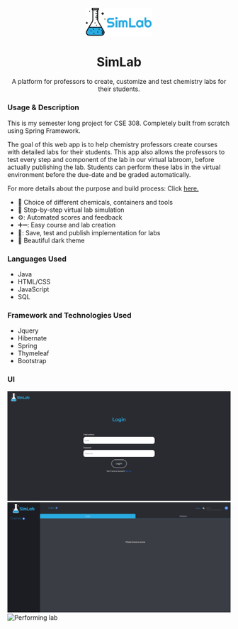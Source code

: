 <p align="center"><img width="150" src="https://github.com/vrockcm/SimLab/blob/master/src/main/resources/static/images/SimLabBlack.png"></a></p>

<h1 align="center">SimLab</h1>

<p align="center">A platform for professors to create, customize and test chemistry labs for their students.</p>

### Usage & Description
This is my semester long project for CSE 308. Completely built from scratch using Spring Framework.

The goal of this web app is to help chemistry professors create courses with detailed labs for their students. This app also allows the professors to test every step and component of the lab in our virtual labroom, before actually publishing the lab. Students can perform these labs in the virtual environment before the due-date and be graded automatically.

For more details about the purpose and build process: Click [here.](https://drive.google.com/open?id=1EzG9ZedMtote2s5ey0R2DyL420DJsRse) 

* :wrench: Choice of different chemicals, containers and tools
* :microscope: Step-by-step virtual lab simulation
* ⚙️: Automated scores and feedback
* ➕➖: Easy course and lab creation
* 💾: Save, test and publish implementation for labs
* :milky_way: Beautiful dark theme

### Languages Used
* Java
* HTML/CSS
* JavaScript
* SQL

### Framework and Technologies Used
* Jquery
* Hibernate
* Spring
* Thymeleaf
* Bootstrap

### UI
![Signup](https://github.com/vrockcm/SimLab/blob/master/src/main/resources/static/images/signup.gif)
![Course and Lab creation](https://github.com/vrockcm/SimLab/blob/master/src/main/resources/static/images/course%20and%20lab.gif)
![Performing lab](https://github.com/vrockcm/SimLab/blob/master/src/main/resources/static/images/doing.gif)

